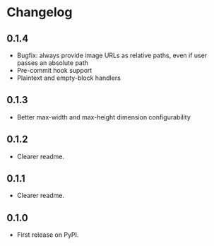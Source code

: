 # Changelog

## 0.1.4

* Bugfix: always provide image URLs as relative paths, even if user passes an absolute path
* Pre-commit hook support
* Plaintext and empty-block handlers
## 0.1.3

* Better max-width and max-height dimension configurability
## 0.1.2

* Clearer readme.
## 0.1.1

* Clearer readme.

## 0.1.0

* First release on PyPI.
